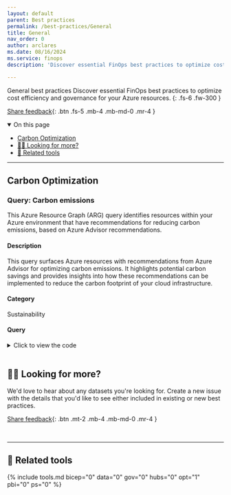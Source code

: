 ```yaml
---
layout: default
parent: Best practices
permalink: /best-practices/General
title: General
nav_order: 0
author: arclares
ms.date: 08/16/2024
ms.service: finops
description: 'Discover essential FinOps best practices to optimize cost efficiency and governance for your Azure resources.'

---
```


<span class="fs-9 d-block mb-4">General best practices</span>
Discover essential FinOps best practices to optimize cost efficiency and governance for your Azure resources.
{: .fs-6 .fw-300 }

[Share feedback](#️-looking-for-more){: .btn .fs-5 .mb-4 .mb-md-0 .mr-4 }

<details open markdown="1">
   <summary class="fs-2 text-uppercase">On this page</summary>

- [Carbon Optimization](#carbon-optimization)
- [🙋‍♀️ Looking for more?](#️-looking-for-more)
- [🧰 Related tools](#-related-tools)

</details>

---

## Carbon Optimization

### Query: Carbon emissions

This Azure Resource Graph (ARG) query identifies resources within your Azure environment that have recommendations for reducing carbon emissions, based on Azure Advisor recommendations.

<h4>Description</h4>

This query surfaces Azure resources with recommendations from Azure Advisor for optimizing carbon emissions. It highlights potential carbon savings and provides insights into how these recommendations can be implemented to reduce the carbon footprint of your cloud infrastructure.

<h4>Category</h4>

Sustainability

<h4>Query</h4>

<details markdown="1">
    <summary>Click to view the code</summary>

    ```kql
    advisorresources
    | where tolower(type) == "microsoft.advisor/recommendations"
    | extend RecommendationTypeId = tostring(properties.recommendationTypeId)
    | where RecommendationTypeId in ("94aea435-ef39-493f-a547-8408092c22a7", "e10b1381-5f0a-47ff-8c7b-37bd13d7c974")
    | extend properties = parse_json(properties)
    | extend monthlyCarbonSavingsKg = toreal(properties.extendedProperties.PotentialMonthlyCarbonSavings)
    | extend shortDescription=properties.shortDescription.problem
    | extend recommendationType=properties.extendedProperties.recommendationType
    | extend recommendationMessage=properties.extendedProperties.recommendationMessage
    | extend PotentialMonthlyCarbonEmissions=properties.extendedProperties.PotentialMonthlyCarbonEmissions
    | extend PotentialMonthlyCarbonSavings=properties.extendedProperties.PotentialMonthlyCarbonSavings
    | extend ResourceId=properties.resourceMetadata.resourceId, ResourceType=tostring(properties.impactedField)
    | project subscriptionId, resourceGroup, ResourceId, ResourceType, shortDescription, recommendationType, recommendationMessage, PotentialMonthlyCarbonEmissions, PotentialMonthlyCarbonSavings, monthlyCarbonSavingsKg, properties
    ```

</details>

<br>

## 🙋‍♀️ Looking for more?

We'd love to hear about any datasets you're looking for. Create a new issue with the details that you'd like to see either included in existing or new best practices.

[Share feedback](https://aka.ms/ftk/idea){: .btn .mt-2 .mb-4 .mb-md-0 .mr-4 }

<br>

---

## 🧰 Related tools

{% include tools.md bicep="0" data="0" gov="0" hubs="0" opt="1" pbi="0" ps="0" %}

<br>
